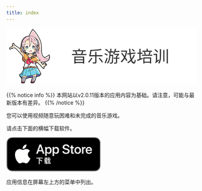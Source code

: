 ```yaml
---
title: index
---
```


![top banner](top_banner.zh.png)

{{% notice info %}}
本网站以v2.0.11版本的应用内容为基础。请注意，可能与最新版本有差异。
{{% /notice %}}

您可以使用视频随意玩困难和未完成的音乐游戏。

请点击下面的横幅下载软件。

[![App store link](img_appstore_banner.zh.png#imgleft)](https://apps.apple.com/cn/app/id1088874473)
<div class="clear clear_box"></div>

应用信息在屏幕左上方的菜单中列出。